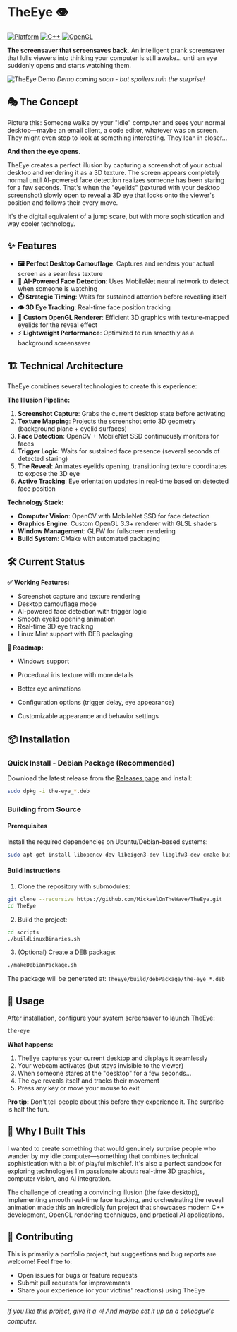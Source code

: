 # TheEye 👁️

[![Platform](https://img.shields.io/badge/platform-Linux-blue.svg)](https://github.com/MickaelOnTheWave/TheEye)
[![C++](https://img.shields.io/badge/C++-17-00599C.svg)](https://isocpp.org/)
[![OpenGL](https://img.shields.io/badge/OpenGL-3.3+-5586A4.svg)](https://www.opengl.org/)

**The screensaver that screensaves back.** An intelligent prank screensaver that lulls viewers into thinking your computer is still awake... until an eye suddenly opens and starts watching them.

![TheEye Demo](link-to-demo-gif-or-image)
*Demo coming soon - but spoilers ruin the surprise!*

## 🎭 The Concept

Picture this: Someone walks by your "idle" computer and sees your normal desktop—maybe an email client, a code editor, whatever was on screen. They might even stop to look at something interesting. They lean in closer...

**And then the eye opens.**

TheEye creates a perfect illusion by capturing a screenshot of your actual desktop and rendering it as a 3D texture. The screen appears completely normal until AI-powered face detection realizes someone has been staring for a few seconds. That's when the "eyelids" (textured with your desktop screenshot) slowly open to reveal a 3D eye that locks onto the viewer's position and follows their every move.

It's the digital equivalent of a jump scare, but with more sophistication and way cooler technology.

## ✨ Features

- **🖼️ Perfect Desktop Camouflage**: Captures and renders your actual screen as a seamless texture
- **🧠 AI-Powered Face Detection**: Uses MobileNet neural network to detect when someone is watching
- **⏱️ Strategic Timing**: Waits for sustained attention before revealing itself
- **👁️ 3D Eye Tracking**: Real-time face position tracking
- **🎨 Custom OpenGL Renderer**: Efficient 3D graphics with texture-mapped eyelids for the reveal effect
- **⚡ Lightweight Performance**: Optimized to run smoothly as a background screensaver

## 🏗️ Technical Architecture

TheEye combines several technologies to create this experience:

**The Illusion Pipeline:**
1. **Screenshot Capture**: Grabs the current desktop state before activating
2. **Texture Mapping**: Projects the screenshot onto 3D geometry (background plane + eyelid surfaces)
3. **Face Detection**: OpenCV + MobileNet SSD continuously monitors for faces
4. **Trigger Logic**: Waits for sustained face presence (several seconds of detected staring)
5. **The Reveal**: Animates eyelids opening, transitioning texture coordinates to expose the 3D eye
6. **Active Tracking**: Eye orientation updates in real-time based on detected face position

**Technology Stack:**
- **Computer Vision**: OpenCV with MobileNet SSD for face detection
- **Graphics Engine**: Custom OpenGL 3.3+ renderer with GLSL shaders
- **Window Management**: GLFW for fullscreen rendering
- **Build System**: CMake with automated packaging

## 🛠️ Current Status

**✅ Working Features:**
- Screenshot capture and texture rendering
- Desktop camouflage mode
- AI-powered face detection with trigger logic
- Smooth eyelid opening animation
- Real-time 3D eye tracking
- Linux Mint support with DEB packaging

**🔮 Roadmap:**
- Windows support
- Procedural iris texture with more details
- Better eye animations
- Configuration options (trigger delay, eye appearance)

- Customizable appearance and behavior settings

## 📦 Installation

### Quick Install - Debian Package (Recommended)

Download the latest release from the [Releases page](https://github.com/MickaelOnTheWave/TheEye/releases) and install:

```bash
sudo dpkg -i the-eye_*.deb
```

### Building from Source

#### Prerequisites

Install the required dependencies on Ubuntu/Debian-based systems:

```bash
sudo apt-get install libopencv-dev libeigen3-dev libglfw3-dev cmake build-essential
```

#### Build Instructions

1. Clone the repository with submodules:
```bash
git clone --recursive https://github.com/MickaelOnTheWave/TheEye.git
cd TheEye
```

2. Build the project:
```bash
cd scripts
./buildLinuxBinaries.sh
```

3. (Optional) Create a DEB package:
```bash
./makeDebianPackage.sh
```

The package will be generated at: `TheEye/build/debPackage/the-eye_*.deb`

## 🚀 Usage

After installation, configure your system screensaver to launch TheEye:

```bash
the-eye
```

**What happens:**
1. TheEye captures your current desktop and displays it seamlessly
2. Your webcam activates (but stays invisible to the viewer)
3. When someone stares at the "desktop" for a few seconds...
4. The eye reveals itself and tracks their movement
5. Press any key or move your mouse to exit

**Pro tip:** Don't tell people about this before they experience it. The surprise is half the fun.

## 🎯 Why I Built This

I wanted to create something that would genuinely surprise people who wander by my idle computer—something that combines technical sophistication with a bit of playful mischief. It's also a perfect sandbox for exploring technologies I'm passionate about: real-time 3D graphics, computer vision, and AI integration.

The challenge of creating a convincing illusion (the fake desktop), implementing smooth real-time face tracking, and orchestrating the reveal animation made this an incredibly fun project that showcases modern C++ development, OpenGL rendering techniques, and practical AI applications.

## 🤝 Contributing

This is primarily a portfolio project, but suggestions and bug reports are welcome! Feel free to:
- Open issues for bugs or feature requests  
- Submit pull requests for improvements
- Share your experience (or your victims' reactions) using TheEye

---

*If you like this project, give it a ⭐! And maybe set it up on a colleague's computer.*
